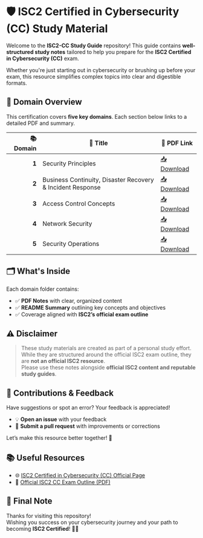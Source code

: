 # 🛡️ ISC2 Certified in Cybersecurity (CC) Study Material

Welcome to the **ISC2-CC Study Guide** repository! This guide contains **well-structured study notes** tailored to help you prepare for the **ISC2 Certified in Cybersecurity (CC)** exam.

Whether you're just starting out in cybersecurity or brushing up before your exam, this resource simplifies complex topics into clear and digestible formats.

## 📘 Domain Overview

This certification covers **five key domains**. Each section below links to a detailed PDF and summary.

| 📚 Domain | 🧩 Title                                                                                      | 📄 PDF Link                                                                                   |
|----------:|----------------------------------------------------------------------------------------------|-----------------------------------------------------------------------------------------------|
| **1**     | Security Principles                                                                          | [📥 Download](./Domain1_SecurityPrinciples/D1_Security_Principles.pdf)                        |
| **2**     | Business Continuity, Disaster Recovery & Incident Response                                   | [📥 Download](./Domain2_BusinessContinuity/D2_Incident_Response_Business_Continuity_Disaster_Recovery_Concepts.pdf) |
| **3**     | Access Control Concepts                                                                      | [📥 Download](./Domain3_AccessControl/D3_Access_Control_Concepts.pdf)                         |
| **4**     | Network Security                                                                             | [📥 Download](./Domain4_NetworkSecurity/D4_Network_Security.pdf)                              |
| **5**     | Security Operations                                                                          | [📥 Download](./Domain5_SecurityOperations/D5_Security_Operations.pdf)                        |

## 🗂️ What's Inside

Each domain folder contains:

- ✅ **PDF Notes** with clear, organized content  
- ✅ **README Summary** outlining key concepts and objectives  
- ✅ Coverage aligned with **ISC2’s official exam outline**

## ⚠️ Disclaimer

> These study materials are created as part of a personal study effort.  
> While they are structured around the official ISC2 exam outline, they are **not an official ISC2 resource**.  
> Please use these notes alongside **official ISC2 content and reputable study guides**.

## 🙌 Contributions & Feedback

Have suggestions or spot an error? Your feedback is appreciated!

- 💡 **Open an issue** with your feedback  
- 🔧 **Submit a pull request** with improvements or corrections  

Let’s make this resource better together! 🤝

## 📚 Useful Resources

- 🌐 [ISC2 Certified in Cybersecurity (CC) Official Page](https://www.isc2.org/certifications/certified-in-cybersecurity)  
- 📄 [Official ISC2 CC Exam Outline (PDF)](https://www.isc2.org/-/media/ISC2/Certifications/CC/CC-Exam-Outline.ashx)

## 🧠 Final Note

Thanks for visiting this repository!  
Wishing you success on your cybersecurity journey and your path to becoming **ISC2 Certified**! 💪🔐
